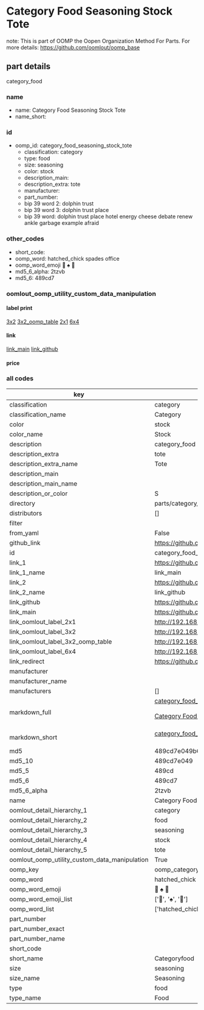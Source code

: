 # Category Food Seasoning Stock Tote  

note: This is part of OOMP the Oopen Organization Method For Parts. For more details: https://github.com/oomlout/oomp_base

##  part details
  



category_food



### name
* name: Category Food Seasoning Stock Tote
* name_short: 
### id
* oomp_id: category_food_seasoning_stock_tote
  * classification: category
  * type: food
  * size: seasoning
  * color: stock
  * description_main: 
  * description_extra: tote
  * manufacturer: 
  * part_number: 
  * bip 39 word 2: dolphin trust
  * bip 39 word 3: dolphin trust place
  * bip 39 word: dolphin trust place hotel energy cheese debate renew ankle garbage example afraid

### other_codes
* short_code: 
* oomp_word: hatched_chick spades office
* oomp_word_emoji :hatched_chick: :spades: :office:
* md5_6_alpha: 2tzvb
* md5_6: 489cd7






### oomlout_oomp_utility_custom_data_manipulation
#### label print
[3x2](http://192.168.1.245:1112/?label=oomp%202tzvb)
[3x2_oomp_table](http://192.168.1.108:1112/?label=oomp%202tzvb)
[2x1](http://192.168.1.242:1112/?label=oomp%202tzvb)
[6x4](http://192.168.1.55:1112/?label=oomp%202tzvb)    

#### link

[link_main](https://github.com/oomlout/oomlout_oomp_version_1_messy/tree/main/parts/category_food_seasoning_stock_tote) [link_github](https://github.com/oomlout/oomlout_oomp_version_1_messy/tree/main/parts/category_food_seasoning_stock_tote)                             

#### price







### all codes 
| key | value |  
| --- | --- |  
| classification | category |  
| classification_name | Category |  
| color | stock |  
| color_name | Stock |  
| description | category_food |  
| description_extra | tote |  
| description_extra_name | Tote |  
| description_main |  |  
| description_main_name |  |  
| description_or_color | S  |  
| directory | parts/category_food_seasoning_stock_tote |  
| distributors | [] |  
| filter |  |  
| from_yaml | False |  
| github_link | https://github.com/oomlout/oomlout_oomp_part_src/tree/main/parts/category_food_seasoning_stock_tote |  
| id | category_food_seasoning_stock_tote |  
| link_1 | https://github.com/oomlout/oomlout_oomp_version_1_messy/tree/main/parts/category_food_seasoning_stock_tote |  
| link_1_name | link_main |  
| link_2 | https://github.com/oomlout/oomlout_oomp_version_1_messy/tree/main/parts/category_food_seasoning_stock_tote |  
| link_2_name | link_github |  
| link_github | https://github.com/oomlout/oomlout_oomp_version_1_messy/tree/main/parts/category_food_seasoning_stock_tote |  
| link_main | https://github.com/oomlout/oomlout_oomp_version_1_messy/tree/main/parts/category_food_seasoning_stock_tote |  
| link_oomlout_label_2x1 | http://192.168.1.242:1112/?label=oomp%202tzvb |  
| link_oomlout_label_3x2 | http://192.168.1.245:1112/?label=oomp%202tzvb |  
| link_oomlout_label_3x2_oomp_table | http://192.168.1.108:1112/?label=oomp%202tzvb |  
| link_oomlout_label_6x4 | http://192.168.1.55:1112/?label=oomp%202tzvb |  
| link_redirect | https://github.com/oomlout/oomlout_oomp_version_1_messy/tree/main/parts/category_food_seasoning_stock_tote |  
| manufacturer |  |  
| manufacturer_name |  |  
| manufacturers | [] |  
| markdown_full | [category_food_seasoning_stock_tote](none)<br>[](none)<br>[Category Food Seasoning Stock Tote](none)<br><br> |  
| markdown_short | [category_food_seasoning_stock_tote](none)<br><br> |  
| md5 | 489cd7e049b627089ca506e34bba6a06 |  
| md5_10 | 489cd7e049 |  
| md5_5 | 489cd |  
| md5_6 | 489cd7 |  
| md5_6_alpha | 2tzvb |  
| name | Category Food Seasoning Stock Tote |  
| oomlout_detail_hierarchy_1 | category |  
| oomlout_detail_hierarchy_2 | food |  
| oomlout_detail_hierarchy_3 | seasoning |  
| oomlout_detail_hierarchy_4 | stock |  
| oomlout_detail_hierarchy_5 | tote |  
| oomlout_oomp_utility_custom_data_manipulation | True |  
| oomp_key | oomp_category_food_seasoning_stock_tote |  
| oomp_word | hatched_chick spades office |  
| oomp_word_emoji | :hatched_chick: :spades: :office: |  
| oomp_word_emoji_list | [':hatched_chick:', ':spades:', ':office:'] |  
| oomp_word_list | ['hatched_chick', 'spades', 'office'] |  
| part_number |  |  
| part_number_exact |  |  
| part_number_name |  |  
| short_code |  |  
| short_name | Categoryfood |  
| size | seasoning |  
| size_name | Seasoning |  
| type | food |  
| type_name | Food |  
